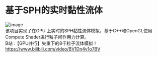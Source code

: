 # 基于SPH的实时黏性流体
![image](https://github.com/PLY2001/SPH-based-Viscoelastic-Fluid-Simulation/tree/main/res/photo.jpg)<br />
该项目实现了在GPU 上实时的SPH黏性流体模拟，基于C++和OpenGL使用Compute Shader进行粒子间作用力计算。<br />
B站：【GPU并行】失重下的8千粒子流体模拟！ https://www.bilibili.com/video/BV1Dn4y1o7BV
